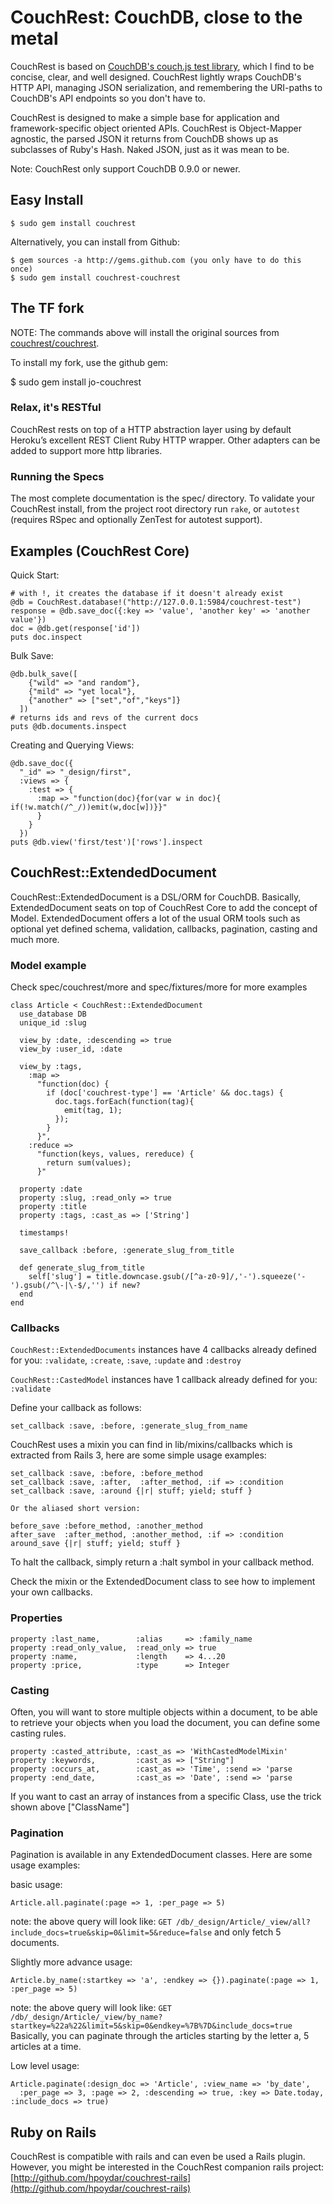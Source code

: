 # CouchRest: CouchDB, close to the metal

CouchRest is based on [CouchDB's couch.js test
library](http://svn.apache.org/repos/asf/couchdb/trunk/share/www/script/couch.js),
which I find to be concise, clear, and well designed. CouchRest lightly wraps
CouchDB's HTTP API, managing JSON serialization, and remembering the URI-paths
to CouchDB's API endpoints so you don't have to.

CouchRest is designed to make a simple base for application and framework-specific object oriented APIs. CouchRest is Object-Mapper agnostic, the parsed JSON it returns from CouchDB shows up as subclasses of Ruby's Hash. Naked JSON, just as it was mean to be.

Note: CouchRest only support CouchDB 0.9.0 or newer.

## Easy Install

    $ sudo gem install couchrest
   
Alternatively, you can install from Github:
    
    $ gem sources -a http://gems.github.com (you only have to do this once)
    $ sudo gem install couchrest-couchrest

## The TF fork

NOTE: The commands above will install the original sources from [couchrest/couchrest](http://github.com/couchrest/couchrest).

To install my fork, use the github gem:

   $ sudo gem install jo-couchrest

### Relax, it's RESTful

CouchRest rests on top of a HTTP abstraction layer using by default Heroku’s excellent REST Client Ruby HTTP wrapper.
Other adapters can be added to support more http libraries.

### Running the Specs

The most complete documentation is the spec/ directory. To validate your
CouchRest install, from the project root directory run `rake`, or `autotest`
(requires RSpec and optionally ZenTest for autotest support).

## Examples (CouchRest Core)

Quick Start:

    # with !, it creates the database if it doesn't already exist
    @db = CouchRest.database!("http://127.0.0.1:5984/couchrest-test")
    response = @db.save_doc({:key => 'value', 'another key' => 'another value'})
    doc = @db.get(response['id'])
    puts doc.inspect

Bulk Save:

    @db.bulk_save([
        {"wild" => "and random"},
        {"mild" => "yet local"},
        {"another" => ["set","of","keys"]}
      ])
    # returns ids and revs of the current docs
    puts @db.documents.inspect 

Creating and Querying Views:

    @db.save_doc({
      "_id" => "_design/first", 
      :views => {
        :test => {
          :map => "function(doc){for(var w in doc){ if(!w.match(/^_/))emit(w,doc[w])}}"
          }
        }
      })
    puts @db.view('first/test')['rows'].inspect 


## CouchRest::ExtendedDocument  

CouchRest::ExtendedDocument is a DSL/ORM for CouchDB. Basically, ExtendedDocument seats on top of CouchRest Core to add the concept of Model.
ExtendedDocument offers a lot of the usual ORM tools such as optional yet defined schema, validation, callbacks, pagination, casting and much more.

### Model example

Check spec/couchrest/more and spec/fixtures/more for more examples

    class Article < CouchRest::ExtendedDocument
      use_database DB
      unique_id :slug

      view_by :date, :descending => true
      view_by :user_id, :date

      view_by :tags,
        :map => 
          "function(doc) {
            if (doc['couchrest-type'] == 'Article' && doc.tags) {
              doc.tags.forEach(function(tag){
                emit(tag, 1);
              });
            }
          }",
        :reduce => 
          "function(keys, values, rereduce) {
            return sum(values);
          }"  

      property :date
      property :slug, :read_only => true
      property :title
      property :tags, :cast_as => ['String']

      timestamps!

      save_callback :before, :generate_slug_from_title

      def generate_slug_from_title
        self['slug'] = title.downcase.gsub(/[^a-z0-9]/,'-').squeeze('-').gsub(/^\-|\-$/,'') if new?
      end
    end

### Callbacks

`CouchRest::ExtendedDocuments` instances have 4 callbacks already defined for you:
    `:validate`, `:create`, `:save`, `:update` and `:destroy`
    
`CouchRest::CastedModel` instances have 1 callback already defined for you:
    `:validate`
    
Define your callback as follows:

    set_callback :save, :before, :generate_slug_from_name
    
CouchRest uses a mixin you can find in lib/mixins/callbacks which is extracted from Rails 3, here are some simple usage examples:

    set_callback :save, :before, :before_method
    set_callback :save, :after,  :after_method, :if => :condition
    set_callback :save, :around {|r| stuff; yield; stuff }
    
    Or the aliased short version:
    
    before_save :before_method, :another_method
    after_save  :after_method, :another_method, :if => :condition
    around_save {|r| stuff; yield; stuff }
    
To halt the callback, simply return a :halt symbol in your callback method.
    
Check the mixin or the ExtendedDocument class to see how to implement your own callbacks.

### Properties

    property :last_name,        :alias     => :family_name
    property :read_only_value,  :read_only => true
    property :name,             :length    => 4...20
    property :price,            :type      => Integer

### Casting

Often, you will want to store multiple objects within a document, to be able to retrieve your objects when you load the document, 
you can define some casting rules. 

    property :casted_attribute, :cast_as => 'WithCastedModelMixin'
    property :keywords,         :cast_as => ["String"]
    property :occurs_at,        :cast_as => 'Time', :send => 'parse
    property :end_date,         :cast_as => 'Date', :send => 'parse

If you want to cast an array of instances from a specific Class, use the trick shown above ["ClassName"]

### Pagination

Pagination is available in any ExtendedDocument classes. Here are some usage examples:

basic usage:

    Article.all.paginate(:page => 1, :per_page => 5)
    
note: the above query will look like: `GET /db/_design/Article/_view/all?include_docs=true&skip=0&limit=5&reduce=false` and only fetch 5 documents. 
    
Slightly more advance usage:
  
    Article.by_name(:startkey => 'a', :endkey => {}).paginate(:page => 1, :per_page => 5)
    
note: the above query will look like: `GET /db/_design/Article/_view/by_name?startkey=%22a%22&limit=5&skip=0&endkey=%7B%7D&include_docs=true`    
Basically, you can paginate through the articles starting by the letter a, 5 articles at a time.


Low level usage:        

    Article.paginate(:design_doc => 'Article', :view_name => 'by_date',
      :per_page => 3, :page => 2, :descending => true, :key => Date.today, :include_docs => true)
      
## Ruby on Rails

CouchRest is compatible with rails and can even be used a Rails plugin.
However, you might be interested in the CouchRest companion rails project:
[http://github.com/hpoydar/couchrest-rails](http://github.com/hpoydar/couchrest-rails)      
